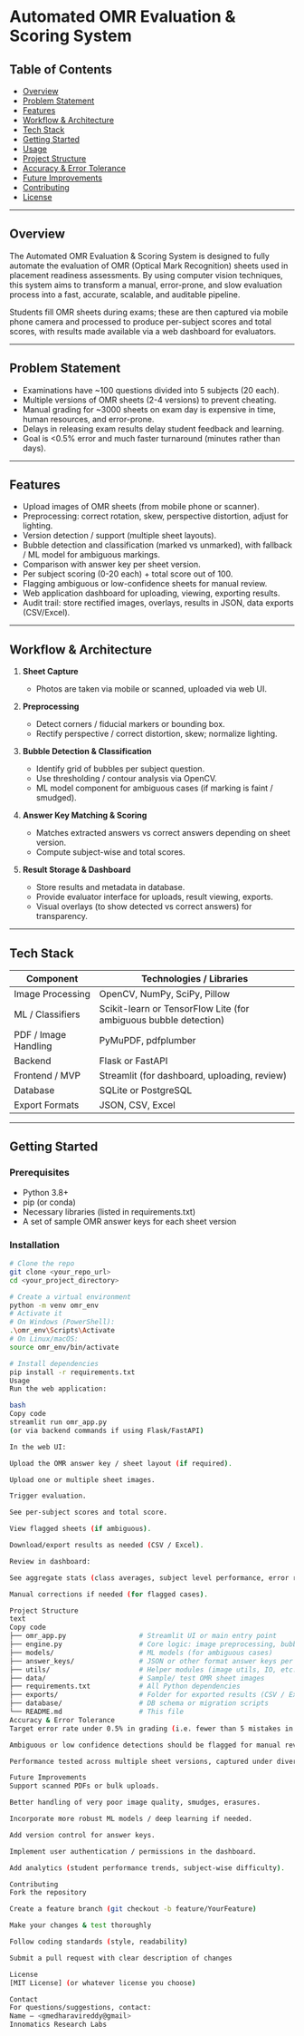 # Automated OMR Evaluation & Scoring System

## Table of Contents 

- [Overview](#overview)  
- [Problem Statement](#problem-statement)  
- [Features](#features)  
- [Workflow & Architecture](#workflow--architecture)  
- [Tech Stack](#tech-stack)  
- [Getting Started](#getting-started)  
- [Usage](#usage)  
- [Project Structure](#project-structure)  
- [Accuracy & Error Tolerance](#accuracy--error-tolerance)  
- [Future Improvements](#future-improvements)  
- [Contributing](#contributing)  
- [License](#license)  

---

## Overview

The Automated OMR Evaluation & Scoring System is designed to fully automate the evaluation of OMR (Optical Mark Recognition) sheets used in placement readiness assessments. By using computer vision techniques, this system aims to transform a manual, error-prone, and slow evaluation process into a fast, accurate, scalable, and auditable pipeline.  

Students fill OMR sheets during exams; these are then captured via mobile phone camera and processed to produce per-subject scores and total scores, with results made available via a web dashboard for evaluators.

---

## Problem Statement

- Examinations have ~100 questions divided into 5 subjects (20 each).  
- Multiple versions of OMR sheets (2-4 versions) to prevent cheating.  
- Manual grading for ~3000 sheets on exam day is expensive in time, human resources, and error-prone.  
- Delays in releasing exam results delay student feedback and learning.  
- Goal is <0.5% error and much faster turnaround (minutes rather than days).

---

## Features

- Upload images of OMR sheets (from mobile phone or scanner).  
- Preprocessing: correct rotation, skew, perspective distortion, adjust for lighting.  
- Version detection / support (multiple sheet layouts).  
- Bubble detection and classification (marked vs unmarked), with fallback / ML model for ambiguous markings.  
- Comparison with answer key per sheet version.  
- Per subject scoring (0-20 each) + total score out of 100.  
- Flagging ambiguous or low-confidence sheets for manual review.  
- Web application dashboard for uploading, viewing, exporting results.  
- Audit trail: store rectified images, overlays, results in JSON, data exports (CSV/Excel).

---

## Workflow & Architecture

1. **Sheet Capture**  
   - Photos are taken via mobile or scanned, uploaded via web UI.

2. **Preprocessing**  
   - Detect corners / fiducial markers or bounding box.  
   - Rectify perspective / correct distortion, skew; normalize lighting.

3. **Bubble Detection & Classification**  
   - Identify grid of bubbles per subject question.  
   - Use thresholding / contour analysis via OpenCV.  
   - ML model component for ambiguous cases (if marking is faint / smudged).

4. **Answer Key Matching & Scoring**  
   - Matches extracted answers vs correct answers depending on sheet version.  
   - Compute subject-wise and total scores.

5. **Result Storage & Dashboard**  
   - Store results and metadata in database.  
   - Provide evaluator interface for uploads, result viewing, exports.  
   - Visual overlays (to show detected vs correct answers) for transparency.

---

## Tech Stack

| Component | Technologies / Libraries |
|-----------|----------------------------|
| Image Processing | OpenCV, NumPy, SciPy, Pillow |
| ML / Classifiers | Scikit-learn or TensorFlow Lite (for ambiguous bubble detection) |
| PDF / Image Handling | PyMuPDF, pdfplumber |
| Backend | Flask or FastAPI |
| Frontend / MVP | Streamlit (for dashboard, uploading, review) |
| Database | SQLite or PostgreSQL |
| Export Formats | JSON, CSV, Excel |

---

## Getting Started

### Prerequisites

- Python 3.8+  
- pip (or conda)  
- Necessary libraries (listed in requirements.txt)  
- A set of sample OMR answer keys for each sheet version  

### Installation

```bash
# Clone the repo
git clone <your_repo_url>
cd <your_project_directory>

# Create a virtual environment
python -m venv omr_env
# Activate it
# On Windows (PowerShell):
.\omr_env\Scripts\Activate
# On Linux/macOS:
source omr_env/bin/activate

# Install dependencies
pip install -r requirements.txt
Usage
Run the web application:

bash
Copy code
streamlit run omr_app.py
(or via backend commands if using Flask/FastAPI)

In the web UI:

Upload the OMR answer key / sheet layout (if required).

Upload one or multiple sheet images.

Trigger evaluation.

See per-subject scores and total score.

View flagged sheets (if ambiguous).

Download/export results as needed (CSV / Excel).

Review in dashboard:

See aggregate stats (class averages, subject level performance, error rates).

Manual corrections if needed (for flagged cases).

Project Structure
text
Copy code
├── omr_app.py                  # Streamlit UI or main entry point
├── engine.py                   # Core logic: image preprocessing, bubble detection, scoring
├── models/                     # ML models (for ambiguous cases)
├── answer_keys/                # JSON or other format answer keys per version
├── utils/                      # Helper modules (image utils, IO, etc.)
├── data/                       # Sample/ test OMR sheet images
├── requirements.txt            # All Python dependencies
├── exports/                    # Folder for exported results (CSV / Excel)
├── database/                   # DB schema or migration scripts
└── README.md                   # This file
Accuracy & Error Tolerance
Target error rate under 0.5% in grading (i.e. fewer than 5 mistakes in 1000 answers).

Ambiguous or low confidence detections should be flagged for manual review.

Performance tested across multiple sheet versions, captured under diverse conditions (lighting, camera angles, etc.).

Future Improvements
Support scanned PDFs or bulk uploads.

Better handling of very poor image quality, smudges, erasures.

Incorporate more robust ML models / deep learning if needed.

Add version control for answer keys.

Implement user authentication / permissions in the dashboard.

Add analytics (student performance trends, subject-wise difficulty).

Contributing
Fork the repository

Create a feature branch (git checkout -b feature/YourFeature)

Make your changes & test thoroughly

Follow coding standards (style, readability)

Submit a pull request with clear description of changes

License
[MIT License] (or whatever license you choose)

Contact
For questions/suggestions, contact:
Name – <gmedharavireddy@gmail>
Innomatics Research Labs





